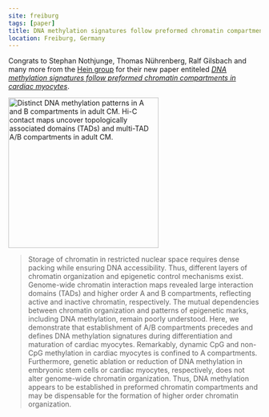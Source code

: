 ```yaml
---
site: freiburg
tags: [paper]
title: DNA methylation signatures follow preformed chromatin compartments in cardiac myocytes
location: Freiburg, Germany
---
```


Congrats to Stephan Nothjunge, Thomas Nührenberg, Ralf Gilsbach and many more from the [Hein group](https://portal.uni-freiburg.de/pharmakologie/ii)
for their new paper entiteled
[*DNA methylation signatures follow preformed chromatin compartments in cardiac myocytes*](https://www.nature.com/articles/s41467-017-01724-9).

<div class="multiple-img">
    <img src="{{ "/assets/media/nothjunge_2017_natcomm.jpg" | absolute_url }}" height="300px" alt="Distinct DNA methylation patterns in A and B compartments in adult CM. Hi-C contact maps uncover topologically associated domains (TADs) and multi-TAD A/B compartments in adult CM." />
</div>


> Storage of chromatin in restricted nuclear space requires dense packing while ensuring DNA accessibility.
Thus, different layers of chromatin organization and epigenetic control mechanisms exist.
Genome-wide chromatin interaction maps revealed large interaction domains (TADs) and higher order
A and B compartments, reflecting active and inactive chromatin, respectively.
The mutual dependencies between chromatin organization and patterns of epigenetic marks,
including DNA methylation, remain poorly understood. Here, we demonstrate that establishment
of A/B compartments precedes and defines DNA methylation signatures during differentiation and
maturation of cardiac myocytes. Remarkably, dynamic CpG and non-CpG methylation in cardiac myocytes
is confined to A compartments. Furthermore, genetic ablation or reduction of DNA methylation in
embryonic stem cells or cardiac myocytes, respectively, does not alter genome-wide chromatin organization.
Thus, DNA methylation appears to be established in preformed chromatin compartments and may be dispensable
for the formation of higher order chromatin organization.
